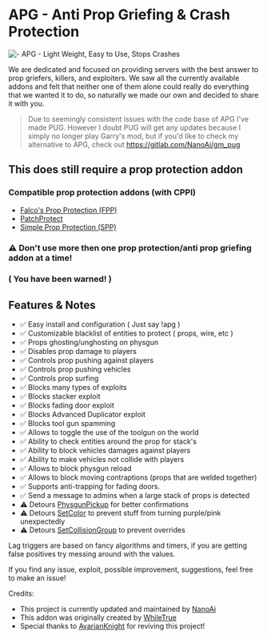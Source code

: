 # APG - Anti Prop Griefing & Crash Protection

![- APG - Light Weight, Easy to Use, Stops Crashes](https://i.imgur.com/DrbZOgk.png "APG - Light Weight, Easy to Use, Stops Crashes")

We are dedicated and focused on providing servers with the best answer to prop
griefers, killers, and exploiters. We saw all the currently available addons and
felt that neither one of them alone could really do everything that we wanted it
to do, so naturally we made our own and decided to share it with you.

> Due to seemingly consistent issues with the code base of APG I've made PUG.
However I doubt PUG will get any updates because I simply no longer play Garry's mod,
but if you'd like to check my alternative to APG, check out https://gitlab.com/NanoAi/gm_pug

## This does still require a prop protection addon

### Compatible prop protection addons (with CPPI)

* [Falco's Prop Protection (FPP)](https://github.com/FPtje/Falcos-Prop-protection/)
* [PatchProtect](https://github.com/Patcher56/PatchProtect)
* [Simple Prop Protection (SPP)](https://github.com/Donkie/SimplePropProtection)

### ⚠ Don't use more then one prop protection/anti prop griefing addon at a time!

### ( You have been warned! )

## Features & Notes

* ✅ Easy install and configuration ( Just say !apg )
* ✅ Customizable blacklist of entities to protect ( props, wire, etc )
* ✅ Props ghosting/unghosting on physgun
* ✅ Disables prop damage to players
* ✅ Controls prop pushing against players
* ✅ Controls prop pushing vehicles
* ✅ Controls prop surfing
* ✅ Blocks many types of exploits
* ✅ Blocks stacker exploit
* ✅ Blocks fading door exploit
* ✅ Blocks Advanced Duplicator exploit
* ✅ Blocks tool gun spamming
* ✅ Allows to toggle the use of the toolgun on the world
* ✅ Ability to check entities around the prop for stack's
* ✅ Ability to block vehicles damages against players
* ✅ Ability to make vehicles not collide with players
* ✅ Allows to block physgun reload
* ✅ Allows to block moving contraptions (props that are welded together)
* ✅ Supports anti-trapping for fading doors.
* ✅ Send a message to admins when a large stack of props is detected
* ⚠ Detours [PhysgunPickup](https://wiki.garrysmod.com/page/GM/PhysgunPickup) for better confirmations
* ⚠ Detours [SetColor](https://wiki.garrysmod.com/page/Entity/SetColor) to prevent stuff from turning purple/pink unexpectedly
* ⚠ Detours [SetCollisionGroup](https://wiki.garrysmod.com/page/Entity/SetCollisionGroup) to prevent overrides

Lag triggers are based on fancy algorithms and timers, if you are getting false positives try messing around with the values.

If you find any issue, exploit, possible improvement, suggestions, feel free to make an issue!

Credits:

* This project is currently updated and maintained by [NanoAi](http://steamcommunity.com/profiles/76561198096713277)
* This addon was originally created by [WhileTrue](http://steamcommunity.com/profiles/76561197972967270)
* Special thanks to [AvarianKnight](http://steamcommunity.com/profiles/76561198174460202) for reviving this project!
